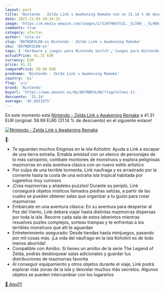 ```yaml
---
layout: post
title: 'Nintendo - Zelda Link s Awakening Remake con un 31.14 % de descuento'
date: 2021-11-03 20:34:15
image: 'https://m.media-amazon.com/images/I/51Hf4WxTnZL._SL500_._SL400_.jpg'
comments: true
category: ofertas
author: 'tole.es'
slug: 'B07NQR3LKW-es Nintendo - Zelda Link s Awakening Remake'
sku: 'B07NQR3LKW-es'
tags: [ 'Hardware y juegos para Nintendo Switch','Juegos para Nintendo Switch','Videojuegos','nintendo', ]
actualPrice: 41.31 EUR
currency: EUR
price: 41.31
comparePrice: 59.99 EUR
prodname: 'Nintendo - Zelda Link s Awakening Remake'
country: 'es'
flag: '🇪🇸'
brand: 'Nintendo'
buyurl: 'https://www.amazon.es/dp/B07NQR3LKW/?tag=tolees-21'
descuento: '31.14'
average: '45.6651875'
---
```


En este momento está [Nintendo - Zelda Link s Awakening Remake](https://www.amazon.es/dp/B07NQR3LKW/?tag=tolees-21) a 41.31 EUR (original: 59.99 EUR) (31.14 %  de descuento) en el siguiente enlace!

[![Nintendo - Zelda Link s Awakening Remake](https://m.media-amazon.com/images/I/51Hf4WxTnZL._SL500_._SL400_.jpg)](https://www.amazon.es/dp/B07NQR3LKW/?tag=tolees-21)

🔎:

- Te aguardan muchos Enigmas en la isla Koholint: Ayuda a Link a escapar de una tierra extraña. Entabla amistad con un elenco de personajes de lo más variopinto, combate montones de monstruos y explora peligrosas mazmorras en esta aventura clásica con un nuevo estilo artístico
- Por culpa de una terrible tormenta, Link naufraga y es arrastrado por la corriente hasta la costa de una extraña isla tropical habitada por lugareños muy curiosos
- ¡Crea mazmorras y añádeles puzzles! Durante su periplo, Link conseguirá objetos místicos llamados piedras salizas, a partir de las cuales se pueden obtener salas que organizar a tu gusto para crear mazmorras
- Embárcate en una aventura clásica: En su aventura para despertar al Pez del Viento, Link deberá viajar hasta distintas mazmorras dispersas por toda la isla. Recorre cada sala de estos laberintos mientras resuelves puzles complejos, sorteas trampas y te enfrentas a los terribles monstruos que allí te aguardan
- Entretenimiento asegurado: Desde tiendas hasta minijuegos, pasando por mil cosas más. ¡La vida del náufrago en la isla Koholint es de todo menos aburrida!
- Compatible con Amiibo. Si tienes un amiibo de la serie The Legend of Zelda, podrás desbloquear salas adicionales y guardar tus distribuciones de mazmorras favorita
- Al conseguir equipamiento y otros objetos durante el viaje, Link podrá explorar más zonas de la isla y desvelar muchos más secretos. Algunos objetos se pueden intercambiar con los lugareños

[🛒 Aquí!!!](https://www.amazon.es/dp/B07NQR3LKW/?tag=tolees-21)

